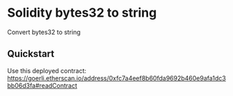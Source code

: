 # Solidity bytes32 to string

Convert bytes32 to string

## Quickstart

Use this deployed contract: https://goerli.etherscan.io/address/0xfc7a4eef8b60fda9692b460e9afa1dc3bb06d3fa#readContract
